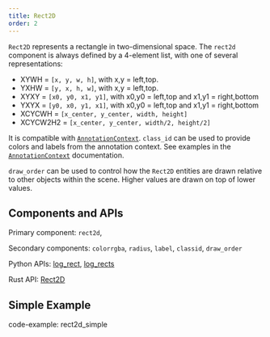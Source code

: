 ```yaml
---
title: Rect2D
order: 2
---
```

`Rect2D` represents a rectangle in two-dimensional space. The `rect2d` component is always defined by a 4-element list,
with one of several representations:
* XYWH = `[x, y, w, h]`, with x,y = left,top.
* YXHW = `[y, x, h, w]`, with x,y = left,top.
* XYXY = `[x0, y0, x1, y1]`, with x0,y0 = left,top and x1,y1 = right,bottom
* YXYX = `[y0, x0, y1, x1]`, with x0,y0 = left,top and x1,y1 = right,bottom
* XCYCWH = `[x_center, y_center, width, height]`
* XCYCW2H2 = `[x_center, y_center, width/2, height/2]`


It is compatible with [`AnnotationContext`](../../concepts/annotation-context.md). `class_id` can be used to provide
colors and labels from the annotation context. See examples in the
[`AnnotationContext`](../../concepts/annotation-context.md) documentation.

`draw_order` can be used to control how the `Rect2D` entities are drawn relative to other objects within the scene. Higher values are drawn on top of lower values.

## Components and APIs
Primary component: `rect2d`,

Secondary components: `colorrgba`, `radius`, `label`, `classid`, `draw_order`

Python APIs: [log_rect](https://ref.rerun.io/docs/python/latest/common/spatial_primitives/#rerun.log_rect), [log_rects](https://ref.rerun.io/docs/python/latest/common/spatial_primitives/#rerun.log_rects)

Rust API: [Rect2D](https://docs.rs/rerun/latest/rerun/components/enum.Rect2D.html)

## Simple Example

code-example: rect2d_simple

<picture>
  <source media="(max-width: 480px)" srcset="https://static.rerun.io/rect2d_simple/8c06df0ca7e336f76a9ae933017e00493516d13b/480w.png">
  <source media="(max-width: 768px)" srcset="https://static.rerun.io/rect2d_simple/8c06df0ca7e336f76a9ae933017e00493516d13b/768w.png">
  <source media="(max-width: 1024px)" srcset="https://static.rerun.io/rect2d_simple/8c06df0ca7e336f76a9ae933017e00493516d13b/1024w.png">
  <source media="(max-width: 1200px)" srcset="https://static.rerun.io/rect2d_simple/8c06df0ca7e336f76a9ae933017e00493516d13b/1200w.png">
  <img src="https://static.rerun.io/rect2d_simple/8c06df0ca7e336f76a9ae933017e00493516d13b/full.png" alt="">
</picture>
